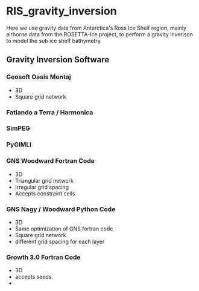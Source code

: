 # RIS_gravity_inversion
Here we use gravity data from Antarctica's Ross Ice Shelf region, mainly airborne data from the ROSETTA-Ice project, to perform a gravity inverison to model the sub ice shelf bathymetry. 

## Gravity Inversion Software 

### Geosoft Oasis Montaj 
* 3D 
* Square grid network 

### Fatiando a Terra / Harmonica 

### SimPEG 

### PyGIMLI 

### GNS Woodward Fortran Code 
* 3D 
* Triangular grid network 
* Irregular grid spacing 
* Accepts constraint cells 

### GNS Nagy / Woodward Python Code 
* 3D 
* Same optimization of GNS fortran code 
* Square grid network 
* different grid spacing for each layer 

### Growth 3.0 Fortran Code
* 3D
* accepts seeds
* 
     

 

 

 

 
